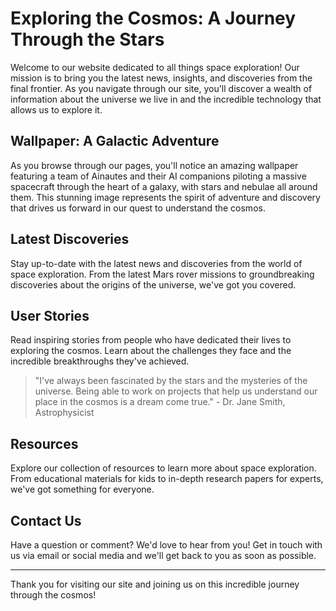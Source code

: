 <!--font:Montserrat-->

# Exploring the Cosmos: A Journey Through the Stars

Welcome to our website dedicated to all things space exploration! Our mission is to bring you the latest news, insights, and discoveries from the final frontier. As you navigate through our site, you'll discover a wealth of information about the universe we live in and the incredible technology that allows us to explore it.

## Wallpaper: A Galactic Adventure

As you browse through our pages, you'll notice an amazing wallpaper featuring a team of Ainautes and their AI companions piloting a massive spacecraft through the heart of a galaxy, with stars and nebulae all around them. This stunning image represents the spirit of adventure and discovery that drives us forward in our quest to understand the cosmos.

## Latest Discoveries

Stay up-to-date with the latest news and discoveries from the world of space exploration. From the latest Mars rover missions to groundbreaking discoveries about the origins of the universe, we've got you covered.

## User Stories

Read inspiring stories from people who have dedicated their lives to exploring the cosmos. Learn about the challenges they face and the incredible breakthroughs they've achieved.

> "I've always been fascinated by the stars and the mysteries of the universe. Being able to work on projects that help us understand our place in the cosmos is a dream come true." - Dr. Jane Smith, Astrophysicist

## Resources

Explore our collection of resources to learn more about space exploration. From educational materials for kids to in-depth research papers for experts, we've got something for everyone.

## Contact Us

Have a question or comment? We'd love to hear from you! Get in touch with us via email or social media and we'll get back to you as soon as possible.

---

Thank you for visiting our site and joining us on this incredible journey through the cosmos!

<!--

Write me content for website with wallpaper which alt text is:

"A team of Ainautes and their AI companions piloting a massive spacecraft through the heart of a galaxy, with stars and nebulae all around them."

The name/title of the page should not be 1:1 copy of the alt text but rather a real content of the website which is using this wallpaper.

- Use markdown format 
- Start with heading
- Heading should be short and concise
- The content should look like a real website 
- The website should not be about the wallpaper, wallpaper is just a related background
- Heading should be contain work "wallpaper" or "background"
- Include real sections like references, contact, user stories, etc. use things relevant to the page purpose.
- Feel free to use structure like headings, bullets, numbering, blockquotes, paragraphs, horizontal lines, etc.
- You can use formatting like bold or _italic_
- You can include UTF-8 emojis
- Links should be only #hash anchors (and you can refer to the document itself)
- Do not include images


---


# Exploring the Cosmos: A Journey Through the Stars

Welcome to our website dedicated to all things space exploration! Our mission is to bring you the latest news, insights, and discoveries from the final frontier. As you navigate through our site, you'll discover a wealth of information about the universe we live in and the incredible technology that allows us to explore it.

## Wallpaper: A Galactic Adventure

As you browse through our pages, you'll notice an amazing wallpaper featuring a team of Ainautes and their AI companions piloting a massive spacecraft through the heart of a galaxy, with stars and nebulae all around them. This stunning image represents the spirit of adventure and discovery that drives us forward in our quest to understand the cosmos.

## Latest Discoveries

Stay up-to-date with the latest news and discoveries from the world of space exploration. From the latest Mars rover missions to groundbreaking discoveries about the origins of the universe, we've got you covered.

## User Stories

Read inspiring stories from people who have dedicated their lives to exploring the cosmos. Learn about the challenges they face and the incredible breakthroughs they've achieved.

> "I've always been fascinated by the stars and the mysteries of the universe. Being able to work on projects that help us understand our place in the cosmos is a dream come true." - Dr. Jane Smith, Astrophysicist

## Resources

Explore our collection of resources to learn more about space exploration. From educational materials for kids to in-depth research papers for experts, we've got something for everyone.

## Contact Us

Have a question or comment? We'd love to hear from you! Get in touch with us via email or social media and we'll get back to you as soon as possible.

---

Thank you for visiting our site and joining us on this incredible journey through the cosmos!


---


Write me a Google font which is best fitting for the website.

Pick from the list:
- Open Sans
- Lobster
- IBM Plex Sans
- Poppins
- Inter
- Roboto
- Cormorant Garamond
- Montserrat
- Raleway
- Barlow Condensed
- Lato
- Cinzel Decorative
- Creepster
- Exo 2
- Playfair Display
- Great Vibes
- Cabin
- Alegreya
- Futura
- Dancing Script
- Cinzel
- Orbitron


Write just the font name nothing else.


---


Montserrat

-->
